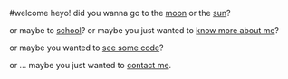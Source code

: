 #welcome
heyo! did you wanna go to the [moon](/n) or the [sun](/d)?


or maybe to [school](https://limeschool.cf)? or maybe you just wanted to [know more about me](https://emsa.cf)?


or maybe you wanted to [see some code](https://github.com/EmilSayahi)?


or ... maybe you just wanted to [contact me](mailto:em@emsa.cf?subject=I'm%20gonna%20make%20you%20a%20billionaire!%20...).
